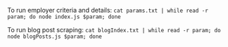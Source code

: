 To run employer criteria and details: 
```cat params.txt | while read -r param; do node index.js $param; done```

To run blog post scraping:
```cat blogIndex.txt | while read -r param; do node blogPosts.js $param; done```
